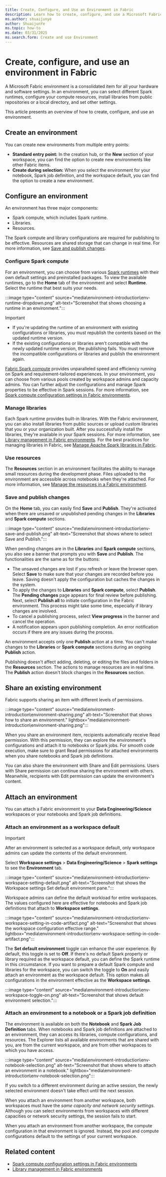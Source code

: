 ```yaml
---
title: Create, Configure, and Use an Environment in Fabric
description: Learn how to create, configure, and use a Microsoft Fabric environment in your notebooks and Spark job definitions.
ms.author: shuaijunye
author: ShuaijunYe
ms.topic: how-to
ms.date: 03/31/2025
ms.search.form: Create and use Environment
---
```


# Create, configure, and use an environment in Fabric

A Microsoft Fabric environment is a consolidated item for all your hardware and software settings. In an environment, you can select different Spark runtimes, configure your compute resources, install libraries from public repositories or a local directory, and set other settings.

This article presents an overview of how to create, configure, and use an environment.

## Create an environment

You can create new environments from multiple entry points:

- **Standard entry point:** In the creation hub, or the **New** section of your workspace, you can find the option to create new environments like other Fabric items.
- **Create during selection:** When you select the environment for your notebook, Spark job definition, and the workspace default, you can find the option to create a new environment.

## Configure an environment

An environment has three major components:

- Spark compute, which includes Spark runtime.
- Libraries.
- Resources.

The Spark compute and library configurations are required for publishing to be effective. Resources are shared storage that can change in real time. For more information, see [Save and publish changes](create-and-use-environment.md#save-and-publish-changes).

### Configure Spark compute

For an environment, you can choose from various [Spark runtimes](runtime.md) with their own default settings and preinstalled packages. To view the available runtimes, go to the **Home** tab of the environment and select **Runtime**. Select the runtime that best suits your needs.

:::image type="content" source="media\environment-introduction\env-runtime-dropdown.png" alt-text="Screenshot that shows choosing a runtime in an environment.":::

> [!IMPORTANT]
>
> - If you're updating the runtime of an environment with existing configurations or libraries, you must republish the contents based on the updated runtime version.
> - If the existing configurations or libraries aren't compatible with the newly updated runtime version, the publishing fails. You must remove the incompatible configurations or libraries and publish the environment again.

[Fabric Spark compute](spark-compute.md) provides unparalleled speed and efficiency running on Spark and requirement-tailored experiences. In your environment, you can choose from various pools created by workspace admins and capacity admins. You can further adjust the configurations and manage Spark properties to be effective in Spark sessions. For more information, see [Spark compute configuration settings in Fabric environments](environment-manage-compute.md).

### Manage libraries

Each Spark runtime provides built-in libraries. With the Fabric environment, you can also install libraries from public sources or upload custom libraries that you or your organization built. After you successfully install the libraries, they're available in your Spark sessions. For more information, see [Library management in Fabric environments](environment-manage-library.md). For the best practices for managing libraries in Fabric, see [Manage Apache Spark libraries in Fabric](library-management.md).

### Use resources

The **Resources** section in an environment facilitates the ability to manage small resources during the development phase. Files uploaded to the environment are accessible across notebooks when they're attached. For more information, see [Manage the resources in a Fabric environment](environment-manage-resources.md).

### Save and publish changes

On the **Home** tab, you can easily find **Save** and **Publish**. They're activated when there are unsaved or unpublished pending changes in the **Libraries** and **Spark compute** sections.

:::image type="content" source="media\environment-introduction\env-save-and-publish.png" alt-text="Screenshot that shows where to select Save and Publish.":::

When pending changes are in the **Libraries** and **Spark compute** sections, you also see a banner that prompts you with **Save** and **Publish**. The functionalities are the same as for the buttons:

- The unsaved changes are lost if you refresh or leave the browser open. Select **Save** to make sure that your changes are recorded before you leave. Saving doesn't apply the configuration but caches the changes in the system.
- To apply the changes to **Libraries** and **Spark compute**, select **Publish**. The **Pending changes** page appears for final review before publishing. Next, select **Publish all** to initiate configuration in the Fabric environment. This process might take some time, especially if library changes are involved.
- To cancel a publishing process, select **View progress** in the banner and cancel the operation.
- A notification appears upon publishing completion. An error notification occurs if there are any issues during the process.

An environment accepts only one **Publish** action at a time. You can't make changes to the **Libraries** or **Spark compute** sections during an ongoing **Publish** action.

Publishing doesn't affect adding, deleting, or editing the files and folders in the **Resources** section. The actions to manage resources are in real time. The **Publish** action doesn't block changes in the **Resources** section.

## Share an existing environment

Fabric supports sharing an item with different levels of permissions.

:::image type="content" source="media\environment-introduction\environment-sharing.png" alt-text="Screenshot that shows how to share an environment." lightbox="media\environment-introduction\environment-sharing.png":::

When you share an environment item, recipients automatically receive Read permission. With this permission, they can explore the environment's configurations and attach it to notebooks or Spark jobs. For smooth code execution, make sure to grant Read permissions for attached environments when you share notebooks and Spark job definitions.

You can also share the environment with Share and Edit permissions. Users with Share permission can continue sharing the environment with others. Meanwhile, recipients with Edit permission can update the environment's content.

## Attach an environment

You can attach a Fabric environment to your **Data Engineering/Science** workspaces or your notebooks and Spark job definitions.

### Attach an environment as a workspace default

> [!IMPORTANT]
> After an environment is selected as a workspace default, only workspace admins can update the contents of the default environment.

Select **Workspace settings** > **Data Engineering/Science** > **Spark settings** to see the **Environment** tab.

:::image type="content" source="media\environment-introduction\env-workspace-setting-default.png" alt-text="Screenshot that shows the Workspace settings Set default environment pane.":::

Workspace admins can define the default workload for entire workspaces. The values configured here are effective for notebooks and Spark job definitions that attach to **Workspace settings**.

:::image type="content" source="media\environment-introduction\env-workspace-setting-in-code-artifact.png" alt-text="Screenshot that shows the workspace configuration effective range." lightbox="media\environment-introduction\env-workspace-setting-in-code-artifact.png":::

The **Set default environment** toggle can enhance the user experience. By default, this toggle is set to **Off**. If there's no default Spark property or library required as the workspace default, you can define the Spark runtime in this circumstance. If you want to prepare a default Spark compute and libraries for the workspace, you can switch the toggle to **On** and easily attach an environment as the workspace default. This option makes all configurations in the environment effective as the **Workspace settings**.

:::image type="content" source="media\environment-introduction\env-workspace-toggle-on.png" alt-text="Screenshot that shows default environment selection.":::

### Attach an environment to a notebook or a Spark job definition

The environment is available on both the **Notebook** and **Spark Job Definition** tabs. When notebooks and Spark job definitions are attached to an environment, they can access its libraries, compute configurations, and resources. The Explorer lists all available environments that are shared with you, are from the current workspace, and are from other workspaces to which you have access.

:::image type="content" source="media\environment-introduction\env-notebook-selection.png" alt-text="Screenshot that shows where to attach an environment in a notebook." lightbox="media\environment-introduction\env-notebook-selection.png":::

If you switch to a different environment during an active session, the newly selected environment doesn't take effect until the next session.

When you attach an environment from another workspace, both workspaces must have the *same capacity and network security settings*. Although you can select environments from workspaces with different capacities or network security settings, the session fails to start.

When you attach an environment from another workspace, the compute configuration in that environment is ignored. Instead, the pool and compute configurations default to the settings of your current workspace.

## Related content

- [Spark compute configuration settings in Fabric environments](environment-manage-compute.md)
- [Library management in Fabric environments](environment-manage-library.md)
